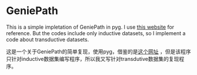 # GeniePath
This is a simple impletation of GeniePath in pyg. I use [this website](https://github.com/shawnwang-tech/GeniePath-pytorch) for reference. But the codes include only inductive datasets, so I implement a code about transductive datasets.



这是一个关于GeniePath的简单复现，使用pyg，借鉴的是[这个网址](https://github.com/shawnwang-tech/GeniePath-pytorch) ，但是该程序只针对inductive数据集编写程序，所以我又写针对transdutive数据集的复现程序。


